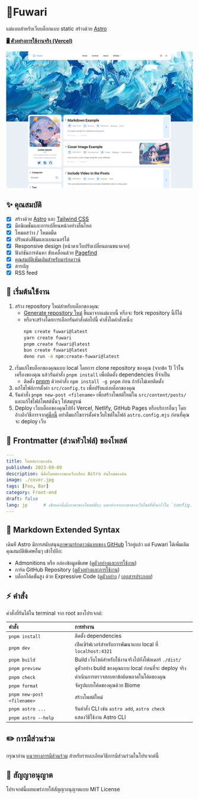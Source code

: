 # 🍥Fuwari

แม่แบบสำหรับเว็บบล็อกแบบ static สร้างด้วย [Astro](https://astro.build)

[**🖥️ ตัวอย่างการใช้งานจริง (Vercel)**](https://nigmaz.github.io)

![ภาพตัวอย่าง](https://raw.githubusercontent.com/saicaca/resource/main/fuwari/home.png)

## ✨ คุณสมบัติ

- [x] สร้างด้วย [Astro](https://astro.build) และ [Tailwind CSS](https://tailwindcss.com)
- [x] มีอนิเมชั่นและการเปลี่ยนหน้าอย่างลื่นไหล
- [x] โหมดสว่าง / โหมดมืด
- [x] ปรับแต่งสีธีมและแบนเนอร์ได้
- [x] Responsive design (หน้าตาเว็บปรับเปลี่ยนตามขนาดจอ)
- [x] ฟังก์ชันการค้นหา ขับเคลื่อนด้วย [Pagefind](https://pagefind.app/)
- [x] [คุณสมบัติเพิ่มเติมสำหรับมาร์กดาวน์](https://github.com/saicaca/fuwari/blob/main/docs/README.th.md#-markdown-extended-syntax)
- [x] สารบัญ
- [x] RSS feed

## 🚀 เริ่มต้นใช้งาน

1. สร้าง repository ใหม่สำหรับบล็อกของคุณ:
    - [Generate repository ใหม่](https://github.com/saicaca/fuwari/generate) ขึ้นมาจากแม่แบบนี้ หรือจะ fork repository นี้ก็ได้
    - หรือจะสร้างโดยการเลือกรันคำสั่งต่อไปนี้ คำสั่งใดคำสั่งหนึ่ง:
       ```sh
       npm create fuwari@latest
       yarn create fuwari
       pnpm create fuwari@latest
       bun create fuwari@latest
       deno run -A npm:create-fuwari@latest
       ```
2. เริ่มแก้ไขบล็อกของคุณแบบ local โดยการ clone repository ของคุณ (จากข้อ 1) ไว้ในเครื่องของคุณ แล้วรันคำสั่ง `pnpm install` เพื่อติดตั้ง dependencies ที่จำเป็น
    - ติดตั้ง [pnpm](https://pnpm.io) ด้วยคำสั่ง `npm install -g pnpm` ก่อน ถ้ายังไม่เคยติดตั้ง
3. แก้ไขไฟล์การตั้งค่า `src/config.ts` เพื่อปรับแต่งบล็อกของคุณ
4. รันคำสั่ง `pnpm new-post <filename>` เพื่อสร้างโพสต์ใหม่ใน `src/content/posts/` และแก้ไขไฟล์โพสต์นั้นๆ ให้สมบูรณ์
5. Deploy เว็บบล็อกของคุณไปยัง Vercel, Netlify, GitHub Pages หรือบริการอื่นๆ โดยอ้างอิงวิธีการจาก[คู่มือนี้](https://docs.astro.build/en/guides/deploy/) อย่าลืมแก้ไขการตั้งค่าเว็บไซต์ในไฟล์ `astro.config.mjs` ก่อนที่คุณจะ deploy เว็บ

## 📝 Frontmatter (ส่วนหัวไฟล์) ของโพสต์

```yaml
---
title: โพสต์แรกของฉัน
published: 2023-09-09
description: นี่คือโพสต์แรกของเว็บบล็อก Astro อันใหม่ของฉัน
image: ./cover.jpg
tags: [Foo, Bar]
category: Front-end
draft: false
lang: jp      # เขียนค่านี้เมื่อภาษาของโพสต์นั้นๆ แตกต่างจากภาษาของเว็บไซต์ที่ตั้งค่าไว้ใน `config.ts` เท่านั้น
---
```

## 🧩 Markdown Extended Syntax

เดิมที Astro มีการสนับสนุน[ภาษามาร์กดาวน์แบบของ GitHub](https://github.github.com/gfm/) ไว้อยู่แล้ว แต่ Fuwari ได้เพิ่มเติมคุณสมบัติพิเศษอื่นๆ เข้าไปอีก:

- Admonitions หรือ กล่องข้อมูลพิเศษ ([ดูตัวอย่างและการใช้งาน](https://nigmaz.github.io/posts/markdown-extended/#admonitions))
- การ์ด GitHub Repository ([ดูตัวอย่างและการใช้งาน](https://nigmaz.github.io/posts/markdown-extended/#github-repository-cards))
- บล็อกโค้ดขั้นสูง ด้วย Expressive Code ([ดูตัวอย่าง](https://nigmaz.github.io/posts/expressive-code/) / [เอกสารประกอบ](https://expressive-code.com/))

## ⚡ คำสั่ง

คำสั่งที่รันได้ใน terminal จาก root ของโปรเจกต์:

| คำสั่ง                       | การทำงาน                                               |
|:---------------------------|:-------------------------------------------------------|
| `pnpm install`             | ติดตั้ง dependencies                                      |
| `pnpm dev`                 | เปิดเซิร์ฟเวอร์สำหรับการพัฒนาแบบ local ที่ `localhost:4321`    |
| `pnpm build`               | Build เว็บไซต์สำหรับใช้งานจริงไปยังโฟลเดอร์ `./dist/`         |
| `pnpm preview`             | ดูตัวอย่าง build ของคุณแบบ local ก่อนที่จะ deploy จริง         |
| `pnpm check`               | ดำเนินการตรวจสอบหาข้อผิดพลาดในโค้ดของคุณ                    |
| `pnpm format`              | จัดรูปแบบโค้ดของคุณด้วย Biome                               |
| `pnpm new-post <filename>` | สร้างโพสต์ใหม่                                            |
| `pnpm astro ...`           | รันคำสั่ง CLI เช่น `astro add`, `astro check`              |
| `pnpm astro --help`        | แสดงวิธีใช้งาน Astro CLI                                  |

## ✏️ การมีส่วนร่วม

กรุณาอ่าน [แนวทางการมีส่วนร่วม](https://github.com/saicaca/fuwari/blob/main/CONTRIBUTING.md) สำหรับรายละเอียดวิธีการมีส่วนร่วมในโปรเจกต์นี้

## 📄 สัญญาอนุญาต

โปรเจกต์นี้เผยแพร่ภายใต้สัญญาอนุญาตแบบ MIT License
